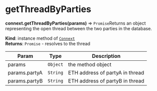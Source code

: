 # getThreadByParties

**connext.getThreadByParties\(**params**\)** ⇒ `Promise`Returns an object representing the open thread between the two parties in the database.

**Kind**: instance method of [`Connext`](./#Connext)  
**Returns**: `Promise` - resolves to the thread

| Param | Type | Description |
| --- | --- | --- |
| params | `Object` | the method object |
| params.partyA | `String` | ETH address of partyA in thread |
| params.partyB | `String` | ETH address of partyB in thread |

